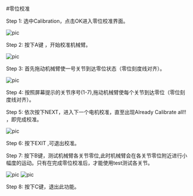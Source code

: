 #零位校准

Step 1: 选中Calibration，点击OK进入零位校准界面。

![pic](../resources/main.jpg)

Step 2: 按下A键 ，开始校准机械臂。

![pic](../resources/calibrate.jpg)

Step 3: 首先拖动机械臂使一号关节到达零位状态（零位刻度线对齐）。

![pic](../resources/calibrate1.jpg)

Step 4: 按照屏幕提示的关节序号(1-7),拖动机械臂使每个关节到达零位（零位刻度线对齐）。

Step 5: 依次按下NEXT，进入下一个电机校准，直至出现Already Calibrate all!! ，即完成校准。

![pic](../resources/calibrateover.jpg)

Step 6: 按下EXIT ,可退出校准。

Step 7: 按下B键，测试机械臂各关节零位,此时机械臂会在各关节零位附近进行小幅度的运动。只有在完成零位校准后，才能使用test测试各关节。

![pic](../resources/calibrate.jpg)
![pic](../resources/test.jpg)

Step 8: 按下C键，退出此功能。

